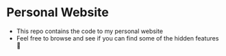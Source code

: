 # Personal Website

* This repo contains the code to my personal website
* Feel free to browse and see if you can find some of the hidden features 👀
